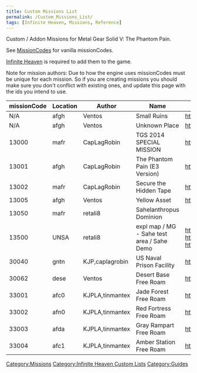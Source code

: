 ```yaml
---
title: Custom Missions List
permalink: /Custom_Missions_List/
tags: [Infinite Heaven, Missions, Reference]
---
```


Custom / Addon Missions for Metal Gear Solid V: The Phantom Pain.

See [MissionCodes](/MissionCodes#Side_Op_ids "wikilink") for vanilla
missionCodes.

[Infinite Heaven](https://www.nexusmods.com/metalgearsolidvtpp/mods/45)
is required to add them to the game.

Note for mission authors: Due to how the engine uses missionCodes must
be unique for each mission. So if you are creating missions you should
make sure you don't conflict with existing ones, and update this page
with the ids you intend to use.

| missionCode | Location | Author          | Name                                       | Link                                                                                                                                                                   |
| ----------- | -------- | --------------- | ------------------------------------------ | ---------------------------------------------------------------------------------------------------------------------------------------------------------------------- |
| N/A         | afgh     | Ventos          | Small Ruins                                | <https://www.nexusmods.com/metalgearsolidvtpp/mods/753>                                                                                                                |
| N/A         | afgh     | Ventos          | Unknown Place                              | <https://www.nexusmods.com/metalgearsolidvtpp/mods/1237>                                                                                                               |
| 13000       | mafr     | CapLagRobin     | TGS 2014 SPECIAL MISSION                   | <https://www.nexusmods.com/metalgearsolidvtpp/mods/918>                                                                                                                |
| 13001       | afgh     | CapLagRobin     | The Phantom Pain (E3 Version)              | <https://www.nexusmods.com/metalgearsolidvtpp/mods/1245>                                                                                                               |
| 13002       | mafr     | CapLagRobin     | Secure the Hidden Tape                     | <https://www.nexusmods.com/metalgearsolidvtpp/mods/1665>                                                                                                               |
| 13005       | afgh     | Ventos          | Yellow Asset                               | <https://www.nexusmods.com/metalgearsolidvtpp/mods/929>                                                                                                                |
| 13050       | mafr     | retali8         | Sahelanthropus Dominion                    |                                                                                                                                                                        |
| 13500       | UNSA     | retali8         | expl map / MG - Sahe test area / Sahe Demo | <https://github.com/TheHuntingParty/TPP-sahelanthropus> / <https://github.com/TheHuntingParty/EXPL-MAP-TPP> / <https://www.nexusmods.com/metalgearsolidvtpp/mods/1750> |
| 30040       | gntn     | KJP,caplagrobin | US Naval Prison Facility                   | <https://www.nexusmods.com/metalgearsolidvtpp/mods/978>                                                                                                                |
| 30062       | dese     | Ventos          | Desert Base Free Roam                      | <https://www.nexusmods.com/metalgearsolidvtpp/mods/1237>                                                                                                               |
| 33001       | afc0     | KJPLA,tinmantex | Jade Forest Free Roam                      | <https://www.nexusmods.com/metalgearsolidvtpp/mods/1239>                                                                                                               |
| 33002       | afn0     | KJPLA,tinmantex | Red Fortress Free Roam                     | <https://www.nexusmods.com/metalgearsolidvtpp/mods/1271>                                                                                                               |
| 33003       | afda     | KJPLA,tinmantex | Gray Rampart Free Roam                     | <https://www.nexusmods.com/metalgearsolidvtpp/mods/1251>                                                                                                               |
| 33004       | afc1     | KJPLA,tinmantex | Amber Station Free Roam                    | <https://www.nexusmods.com/metalgearsolidvtpp/mods/1246>                                                                                                               |

[Category:Missions](/Category:Missions "wikilink") [Category:Infinite
Heaven Custom Lists](/Category:Infinite_Heaven_Custom_Lists "wikilink")
[Category:Guides](/Category:Guides "wikilink")
